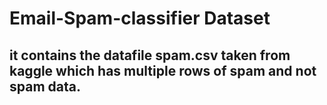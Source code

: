 # Email-Spam-classifier Dataset
## it contains the datafile spam.csv taken from kaggle which has multiple rows of spam and not spam data.
